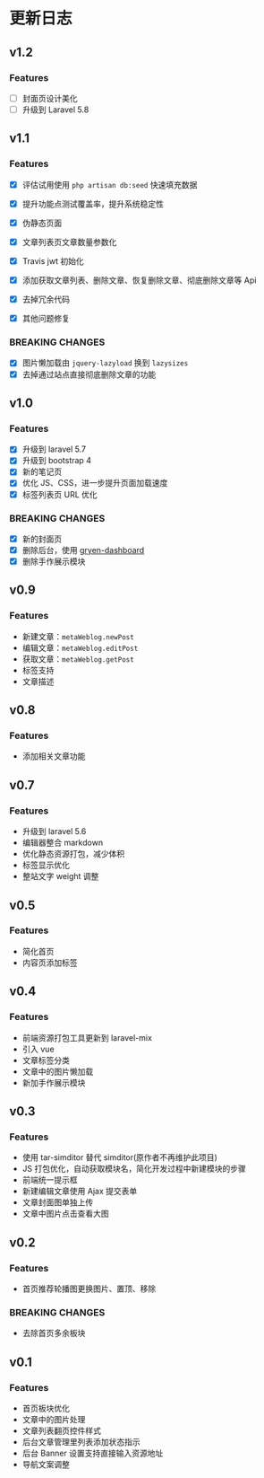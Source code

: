 # 更新日志

## v1.2

### Features

* [ ] 封面页设计美化
* [ ] 升级到 Laravel 5.8

## v1.1

### Features

* [x] 评估试用使用 `php artisan db:seed` 快速填充数据
* [x] 提升功能点测试覆盖率，提升系统稳定性
* [x] 伪静态页面
* [x] 文章列表页文章数量参数化
* [x] Travis jwt 初始化
* [x] 添加获取文章列表、删除文章、恢复删除文章、彻底删除文章等 Api
* [x] 去掉冗余代码
* [x] 其他问题修复


### BREAKING CHANGES

* [x] 图片懒加载由 `jquery-lazyload` 换到 `lazysizes`
* [x] 去掉通过站点直接彻底删除文章的功能

## v1.0

### Features

* [x] 升级到 laravel 5.7
* [x] 升级到 bootstrap 4
* [x] 新的笔记页
* [x] 优化 JS、CSS，进一步提升页面加载速度
* [x] 标签列表页 URL 优化

### BREAKING CHANGES

* [x] 新的封面页
* [x] 删除后台，使用 [gryen-dashboard](https://github.com/itargaryen/gryen-dashboard)
* [x] 删除手作展示模块

## v0.9

### Features

* 新建文章：`metaWeblog.newPost`
* 编辑文章：`metaWeblog.editPost`
* 获取文章：`metaWeblog.getPost`
* 标签支持
* 文章描述

## v0.8

### Features

* 添加相关文章功能

## v0.7

### Features

* 升级到 laravel 5.6
* 编辑器整合 markdown
* 优化静态资源打包，减少体积
* 标签显示优化
* 整站文字 weight 调整

## v0.5

### Features

* 简化首页
* 内容页添加标签

## v0.4

### Features

* 前端资源打包工具更新到 laravel-mix
* 引入 vue
* 文章标签分类
* 文章中的图片懒加载
* 新加手作展示模块

## v0.3

### Features

* 使用 tar-simditor 替代 simditor(原作者不再维护此项目)
* JS 打包优化，自动获取模块名，简化开发过程中新建模块的步骤
* 前端统一提示框
* 新建编辑文章使用 Ajax 提交表单
* 文章封面图单独上传
* 文章中图片点击查看大图

## v0.2

### Features

* 首页推荐轮播图更换图片、置顶、移除

### BREAKING CHANGES

* 去除首页多余板块

## v0.1

### Features

* 首页板块优化
* 文章中的图片处理
* 文章列表翻页控件样式
* 后台文章管理里列表添加状态指示
* 后台 Banner 设置支持直接输入资源地址
* 导航文案调整
